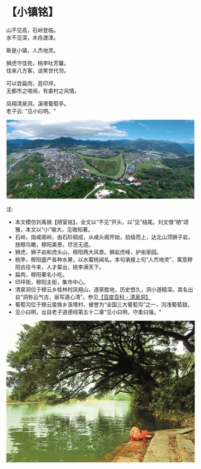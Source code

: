 # 【小镇铭】

山不见高，石岭登临。  
水不见深，木舟渡津。

斯是小镇，人杰地灵。

狮虎守佳苑，桃李吐芳馨。  
往来八方客，谈笑世代邻。

可以尝扁肉，逛印坪。  
无都市之喧闹，有畲村之风情。

凤翔清泉洞，溪塔葡萄亭。  
老子云: "见小曰明。"  

![](004a.png)

注:

- 本文模仿刘禹锡【陋室铭】。全文以“不见”开头，以“见”结尾。刘文借“陋”颂雅，本文以“小”喻大，见微知著。
- 石岭，指咸阁岭，由石阶砌成，从咸头阁开始，拾级而上，达北山顶狮子岩，放眼鸟瞰，穆阳美景，尽览无遗。
- 狮虎，狮子岩和虎头山，穆阳两大风景。狮岩虎峰，护佑家园。
- 桃李，穆阳盛产各种水果，以水蜜桃闻名。本句承接上句“人杰地灵”，寓意穆阳古往今来，人才辈出，桃李满天下。
- 扁肉，穆阳著名小吃。
- 印坪街，穆阳主街，集市中心。
- 清泉洞位于穆云乡桂林村凤翔山，道家胜地，历史悠久，洞小道精深。其名出自“洞弥云气古，泉写道心清”。参见[【百度百科 - 清泉洞】](https://baike.baidu.com/item/%E6%B8%85%E6%B3%89%E6%B4%9E)
- 葡萄沟位于穆云畲族乡溪塔村，被誉为“全国三大葡萄沟”之一，沟浅葡萄甜。
- 见小曰明，出自老子道德经第五十二章"见小曰明，守柔曰强。"

![](004b.jpg)